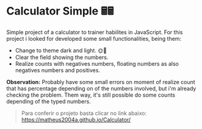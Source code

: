 # Calculator Simple  🖩🖩

Simple project of a calculator to trainer habilites in JavaScript. For this project i looked for developed some small functionalities, being them: 

- Change to theme dark and light. 🌞🌙
- Clear the field showing the numbers.
- Realize counts with negatives numbers, floating numbers as also negatives numbers and positives.

**Observation:** Probably have some small errors on moment of realize count that has percentage depending on of the numbers involved, but i'm already checking the problem. Them way, it's still possible do some counts depending of the typed numbers.

> Para conferir o projeto basta clicar no link abaixo:
https://matheus2004a.github.io/Calculator/